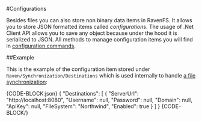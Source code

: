 ﻿#Configurations

Besides files you can also store non binary data items in RavenFS. It allows you to store JSON formatted items called *configurations*. 
The usage of .Net Client API allows you to save any object because under the hood it is serialized to JSON. All methods to manage configuration items you will
find in [configuration commands](TODOarek).

##Example

This is the example of the configuration item stored under `Raven/Synchronization/Destinations` which is used internally to handle [a file synchronization](./synchronization/how-it-works):

{CODE-BLOCK:json}
{
    "Destinations": 
	[
		{
			"ServerUrl": "http://localhost:8080",
			"Username": null,
			"Password": null,
			"Domain": null,
			"ApiKey": null,
			"FileSystem": "Northwind",
			"Enabled": true
		}
	]
}
{CODE-BLOCK/}
